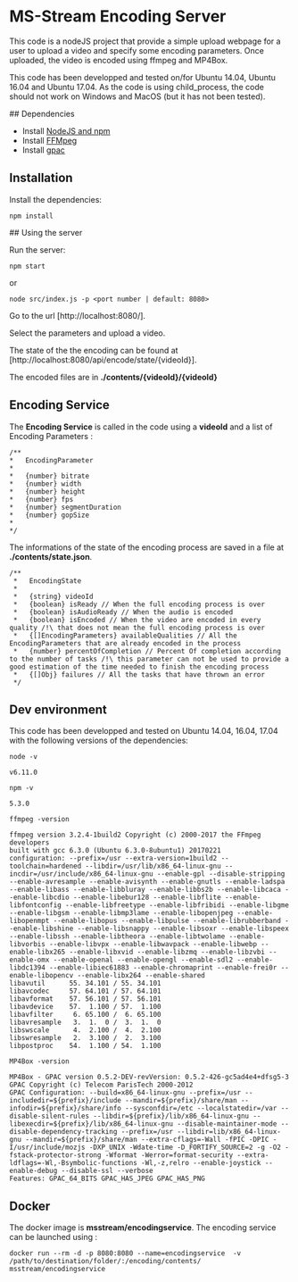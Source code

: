 # MS-Stream Encoding Server

This code is a nodeJS project that provide a simple upload webpage for a user to upload a video and specify some encoding parameters. Once uploaded, the video is encoded using ffmpeg and MP4Box.

This code has been developped and tested on/for Ubuntu 14.04, Ubuntu 16.04 and Ubuntu 17.04. As the code is using child_process,
the code should not work on Windows and MacOS (but it has not been tested).

## Dependencies

* Install [NodeJS and npm](https://nodejs.org/en/download/current/)
* Install [FFMpeg](https://www.ffmpeg.org/)
* Install [gpac](https://gpac.wp.imt.fr/2011/04/20/compiling-gpac-on-ubuntu/)

## Installation

Install the dependencies:
```
npm install
```

## Using the server

Run the server:
```
npm start
```
or
```
node src/index.js -p <port number | default: 8080>
```

Go to the url [http://localhost:8080/].

Select the parameters and upload a video.

The state of the the encoding can be found at [http://localhost:8080/api/encode/state/{videoId}].

The encoded files are in **./contents/{videoId}/{videoId}**

## Encoding Service

The **Encoding Service** is called in the code using a **videoId** and a list of Encoding Parameters :

```
/**
*   EncodingParameter
*
*   {number} bitrate
*   {number} width
*   {number} height
*   {number} fps
*   {number} segmentDuration
*   {number} gopSize
*
*/
```

The informations of the state of the encoding process are saved in a file at **./contents/state.json**.
```
/**
 *   EncodingState
 *
 *   {string} videoId
 *   {boolean} isReady // When the full encoding process is over
 *   {boolean} isAudioReady // When the audio is encoded
 *   {boolean} isEncoded // When the video are encoded in every quality /!\ that does not mean the full encoding process is over
 *   {[]EncodingParameters} availableQualities // All the EncodingParameters that are already encoded in the process
 *   {number} percentOfCompletion // Percent Of completion according to the number of tasks /!\ this parameter can not be used to provide a good estimation of the time needed to finish the encoding process
 *   {[]Obj} failures // All the tasks that have thrown an error
 */

```

## Dev environment

This code has been developped and tested on Ubuntu 14.04, 16.04, 17.04 with the following versions of the dependencies:

```
node -v

v6.11.0

```

```
npm -v

5.3.0
```

```
ffmpeg -version

ffmpeg version 3.2.4-1build2 Copyright (c) 2000-2017 the FFmpeg developers
built with gcc 6.3.0 (Ubuntu 6.3.0-8ubuntu1) 20170221
configuration: --prefix=/usr --extra-version=1build2 --toolchain=hardened --libdir=/usr/lib/x86_64-linux-gnu --incdir=/usr/include/x86_64-linux-gnu --enable-gpl --disable-stripping --enable-avresample --enable-avisynth --enable-gnutls --enable-ladspa --enable-libass --enable-libbluray --enable-libbs2b --enable-libcaca --enable-libcdio --enable-libebur128 --enable-libflite --enable-libfontconfig --enable-libfreetype --enable-libfribidi --enable-libgme --enable-libgsm --enable-libmp3lame --enable-libopenjpeg --enable-libopenmpt --enable-libopus --enable-libpulse --enable-librubberband --enable-libshine --enable-libsnappy --enable-libsoxr --enable-libspeex --enable-libssh --enable-libtheora --enable-libtwolame --enable-libvorbis --enable-libvpx --enable-libwavpack --enable-libwebp --enable-libx265 --enable-libxvid --enable-libzmq --enable-libzvbi --enable-omx --enable-openal --enable-opengl --enable-sdl2 --enable-libdc1394 --enable-libiec61883 --enable-chromaprint --enable-frei0r --enable-libopencv --enable-libx264 --enable-shared
libavutil      55. 34.101 / 55. 34.101
libavcodec     57. 64.101 / 57. 64.101
libavformat    57. 56.101 / 57. 56.101
libavdevice    57.  1.100 / 57.  1.100
libavfilter     6. 65.100 /  6. 65.100
libavresample   3.  1.  0 /  3.  1.  0
libswscale      4.  2.100 /  4.  2.100
libswresample   2.  3.100 /  2.  3.100
libpostproc    54.  1.100 / 54.  1.100
```

```
MP4Box -version

MP4Box - GPAC version 0.5.2-DEV-revVersion: 0.5.2-426-gc5ad4e4+dfsg5-3
GPAC Copyright (c) Telecom ParisTech 2000-2012
GPAC Configuration: --build=x86_64-linux-gnu --prefix=/usr --includedir=${prefix}/include --mandir=${prefix}/share/man --infodir=${prefix}/share/info --sysconfdir=/etc --localstatedir=/var --disable-silent-rules --libdir=${prefix}/lib/x86_64-linux-gnu --libexecdir=${prefix}/lib/x86_64-linux-gnu --disable-maintainer-mode --disable-dependency-tracking --prefix=/usr --libdir=lib/x86_64-linux-gnu --mandir=${prefix}/share/man --extra-cflags=-Wall -fPIC -DPIC -I/usr/include/mozjs -DXP_UNIX -Wdate-time -D_FORTIFY_SOURCE=2 -g -O2 -fstack-protector-strong -Wformat -Werror=format-security --extra-ldflags=-Wl,-Bsymbolic-functions -Wl,-z,relro --enable-joystick --enable-debug --disable-ssl --verbose
Features: GPAC_64_BITS GPAC_HAS_JPEG GPAC_HAS_PNG
```

## Docker

The docker image is **msstream/encodingservice**. The encoding service can be launched using :

```
docker run --rm -d -p 8080:8080 --name=encodingservice  -v /path/to/destination/folder/:/encoding/contents/ msstream/encodingservice
```